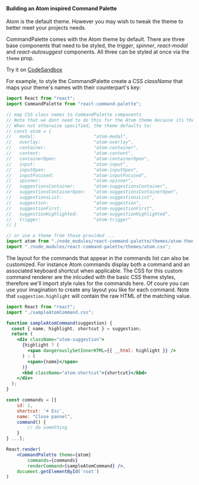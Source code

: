 #### Building an Atom inspired Command Palette

Atom is the default theme. However you may wish to tweak the theme to better meet your projects needs.

CommandPalette comes with the Atom theme by default. There are three base components that need to be styled, the _trigger_, _spinner_, _react-modal_ and _react-autosuggest_ components. All three can be styled at once via the `theme` prop.

Try it on [CodeSandbox](https://codesandbox.io/s/hfqjn)

For example, to style the CommandPalette create a CSS _className_ that maps your theme's names with their counterpart's key:

```js
import React from "react";
import CommandPalette from "react-command-palette";

// map CSS class names to CommandPalette components
// Note that we dont need to do this for the Atom theme because its the default
// When not otherwise specified, the theme defaults to:
// const atom = {
//   modal:                      "atom-modal",
//   overlay:                    "atom-overlay",
//   container:                  "atom-container",
//   content:                    "atom-content",
//   containerOpen:              "atom-containerOpen",
//   input:                      "atom-input",
//   inputOpen:                  "atom-inputOpen",
//   inputFocused:               "atom-inputFocused",
//   spinner:                    "atom-spinner",
//   suggestionsContainer:       "atom-suggestionsContainer",
//   suggestionsContainerOpen:   "atom-suggestionsContainerOpen",
//   suggestionsList:            "atom-suggestionsList",
//   suggestion:                 "atom-suggestion",
//   suggestionFirst:            "atom-suggestionFirst",
//   suggestionHighlighted:      "atom-suggestionHighlighted",
//   trigger:                    "atom-trigger"
// }

// or use a theme from those provided ...
import atom from "./node_modules/react-command-palette/themes/atom-theme";
import "./node_modules/react-command-palette/themes/atom.css";
```

The layout for the commands that appear in the commands list can also be customized. For instance Atom commands display both a command and an associated keyboard shortcut when applicable. The CSS for this custom command renderer are the inlcuded with the basic CSS theme styles, therefore we'll import style rules for the commands here. Of coure you can use your imagination to create any layout you like for each command. Note that `suggestion.highlight` will contain the raw HTML of the matching value.

```jsx
import React from "react";
import "./sampleAtomCommand.css";

function sampleAtomCommand(suggestion) {
  const { name, highlight, shortcut } = suggestion;
  return (
    <div className="atom-suggestion">
      {highlight ? (
        <span dangerouslySetInnerHTML={{ __html: highlight }} />
      ) : (
        <span>{name}</span>
      )}
      <kbd className="atom-shortcut">{shortcut}</kbd>
    </div>
  );
}

const commands = [{
    id: 1,
    shortcut: '⌘ Esc',
    name: "Close pannel",
    command() {
        // do something
    }
} ...];

React.render(
    <CommandPalette theme={atom} 
        commands={commands} 
        renderCommand={sampleAtomCommand} />, 
    document.getElementById('root')
)
```

